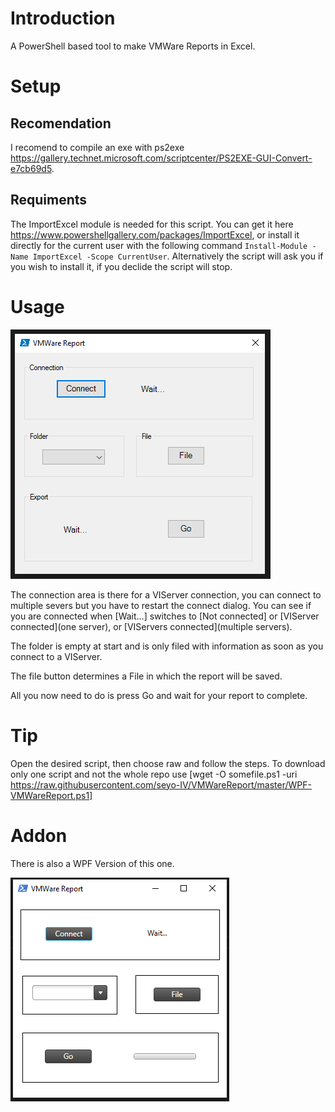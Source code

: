 # Introduction #

A PowerShell based tool to make VMWare Reports in Excel.

# Setup #

## Recomendation ##
I recomend to compile an exe with ps2exe https://gallery.technet.microsoft.com/scriptcenter/PS2EXE-GUI-Convert-e7cb69d5.

## Requiments ##
The ImportExcel module is needed for this script. You can get it here https://www.powershellgallery.com/packages/ImportExcel, or install it directly for the current user with the following command `Install-Module -Name ImportExcel -Scope CurrentUser`. Alternatively the script will ask you if you wish to install it, if you declide the script will stop.

# Usage #
![VMWareReport](https://github.com/seyo-IV/VMWareReport/blob/master/images/VMWareReport.PNG)

The connection area is there for a VIServer connection, you can connect to multiple severs but you have to restart the connect dialog. You can see if you are connected when [Wait...] switches to [Not connected] or [VIServer connected](one server), or [VIServers connected](multiple servers).

The folder is empty at start and is only filed with information as soon as you connect to a VIServer.

The file button determines a File in which the report will be saved.

All you now need to do is press Go and wait for your report to complete.
# Tip #
Open the desired script, then choose raw and follow the steps.
To download only one script and not the whole repo use [wget -O somefile.ps1 -uri https://raw.githubusercontent.com/seyo-IV/VMWareReport/master/WPF-VMWareReport.ps1]

# Addon #
There is also a WPF Version of this one.

![VMWareReport-WPF](https://github.com/seyo-IV/VMWareReport/blob/master/images/VMWareReport-WPF.PNG)
